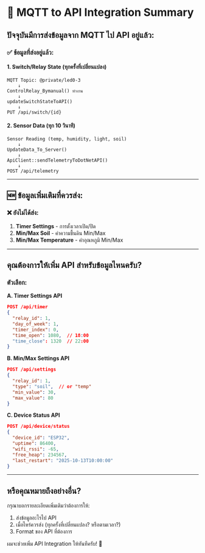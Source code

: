 # 🔄 MQTT to API Integration Summary

## ปัจจุบันมีการส่งข้อมูลจาก MQTT ไป API อยู่แล้ว:

### ✅ ข้อมูลที่ส่งอยู่แล้ว:

#### 1. **Switch/Relay State** (ทุกครั้งที่เปลี่ยนแปลง)
```
MQTT Topic: @private/led0-3
    ↓
ControlRelay_Bymanual() ทำงาน
    ↓
updateSwitchStateToAPI()
    ↓
PUT /api/switch/{id}
```

#### 2. **Sensor Data** (ทุก 10 วินาที)
```
Sensor Reading (temp, humidity, light, soil)
    ↓
UpdateData_To_Server()
    ↓
ApiClient::sendTelemetryToDotNetAPI()
    ↓
POST /api/telemetry
```

---

## 🆕 ข้อมูลเพิ่มเติมที่ควรส่ง:

### ❌ ยังไม่ได้ส่ง:

1. **Timer Settings** - การตั้งเวลาเปิด/ปิด
2. **Min/Max Soil** - ค่าความชื้นดิน Min/Max
3. **Min/Max Temperature** - ค่าอุณหภูมิ Min/Max

---

## คุณต้องการให้เพิ่ม API สำหรับข้อมูลไหนครับ?

### ตัวเลือก:

**A. Timer Settings API**
```json
POST /api/timer
{
  "relay_id": 1,
  "day_of_week": 1,
  "timer_index": 0,
  "time_open": 1080,  // 18:00
  "time_close": 1320  // 22:00
}
```

**B. Min/Max Settings API**
```json
POST /api/settings
{
  "relay_id": 1,
  "type": "soil",  // or "temp"
  "min_value": 30,
  "max_value": 80
}
```

**C. Device Status API**
```json
POST /api/device/status
{
  "device_id": "ESP32",
  "uptime": 86400,
  "wifi_rssi": -65,
  "free_heap": 234567,
  "last_restart": "2025-10-13T10:00:00"
}
```

---

## หรือคุณหมายถึงอย่างอื่น?

กรุณาบอกรายละเอียดเพิ่มเติมว่าต้องการให้:
1. ส่งข้อมูลอะไรไป API
2. เมื่อไหร่ควรส่ง (ทุกครั้งที่เปลี่ยนแปลง? หรือตามเวลา?)
3. Format ของ API ที่ต้องการ

ผมจะช่วยเพิ่ม API Integration ให้ทันทีครับ! 🚀
